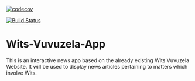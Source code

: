 [![codecov](https://codecov.io/gh/Ayo-Akinkugbe/Wits-Vuvuzela-App/branch/master/graph/badge.svg)](https://codecov.io/gh/Ayo-Akinkugbe/Wits-Vuvuzela-App)


[![Build Status](https://travis-ci.org/Ayo-Akinkugbe/Wits-Vuvuzela-App.svg?branch=master)](https://travis-ci.org/Ayo-Akinkugbe/Wits-Vuvuzela-App)

# Wits-Vuvuzela-App

This is an interactive news app based on the already existing Wits Vuvuzela Website. It will be used to display news articles pertaining to matters which involve Wits.

